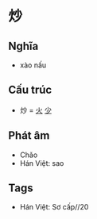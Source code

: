 # 炒

## Nghĩa

* xào nấu

## Cấu trúc
* 炒 = [火](火.md) [少](少.md)

## Phát âm

* Chǎo
* Hán Việt: sao

## Tags
* Hán Việt: Sơ cấp//20

<script>window.HANZI_FIELD='炒';</script>
